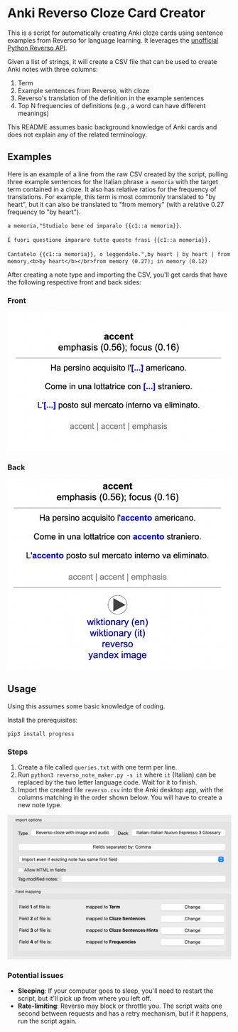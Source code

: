 # Anki Reverso Cloze Card Creator
This is a script for automatically creating Anki cloze cards using sentence
examples from Reverso for language
learning. It leverages the [unofficial Python Reverso
API](https://github.com/demian-wolf/ReversoAPI).

Given a list of strings, it will create a CSV file that can be used to create Anki
notes with three columns:

1. Term
2. Example sentences from Reverso, with cloze
3. Reverso's translation of the definition in the example sentences
4. Top N frequencies of definitions (e.g., a word can have different meanings)

This README assumes basic background knowledge of Anki cards and does not
explain any of the related terminology.

## Examples

Here is an example of a line from the raw CSV created by the script, pulling
three example sentences for the Italian phrase `a memoria` with the target term
contained in a cloze. It also has relative ratios for the frequency of
translations. For example, this term is most commonly translated to "by heart",
but it can also be translated to "from memory" (with a relative 0.27 frequency
to "by heart").

```
a memoria,"Studialo bene ed imparalo {{c1::a memoria}}.

È fuori questione imparare tutte queste frasi {{c1::a memoria}}.

Cantatelo {{c1::a memoria}}, o leggendolo.",by heart | by heart | from memory,<b>by heart</b></br>from memory (0.27); in memory (0.12)
```

After creating a note type and importing the CSV, you'll get cards that have the
following respective front and back sides:

### Front
![Front of card](assets/front.png)

### Back
![Back of card](assets/back.png)

## Usage
Using this assumes some basic knowledge of coding.

Install the prerequisites: 
```
pip3 install progress
```

### Steps
1. Create a file called `queries.txt` with one term per line.
2. Run `python3 reverso_note_maker.py -s it` where `it` (Italian) can be
   replaced by the two letter language code. Wait for it to finish.
3. Import the created file `reverso.csv` into the Anki desktop app, with the
   columns matching in the order shown below. You will have to create a new note
   type.

![Example of importing](assets/import.png)

### Potential issues
* **Sleeping**: If your computer goes to sleep, you'll need to restart the
    script, but it'll pick up from where you left off.
* **Rate-limiting**: Reverso may block or throttle you. The script waits one
    second between requests and has a retry mechanism, but if it happens, run
    the script again.

